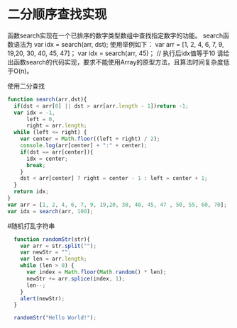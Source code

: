 # 二分顺序查找实现

函数search实现在一个已排序的数字类型数组中查找指定数字的功能。
search函数语法为
var idx = search(arr, dst);
使用举例如下： 
var arr = [1, 2, 4, 6, 7, 9, 19,20, 30, 40, 45, 47]；
var idx = search(arr, 45)； // 执行后idx值等于10
请给出函数search的代码实现，要求不能使用Array的原型方法，且算法时间复杂度低于O(n)。


使用二分查找
```javascript
function search(arr,dst){
  if(dst < arr[0] || dst > arr[arr.length - 1])return -1;
  var idx = -1,
      left = 0,
      right = arr.length;
  while (left <= right) {
    var center = Math.floor((left + right) / 2);
    console.log(arr[center] + ":" + center);
    if(dst == arr[center]){
      idx = center;
      break;
    }
    dst < arr[center] ? right = center - 1 : left = center + 1;
  }
  return idx;
}
var arr = [1, 2, 4, 6, 7, 9, 19,20, 30, 40, 45, 47 , 50, 55, 60, 70];
var idx = search(arr, 100);
```
#随机打乱字符串
```javascript
  function randomStr(str){
    var arr = str.split("");
    var newStr = "";
    var len = arr.length;
    while (len > 0) {
      var index = Math.floor(Math.random() * len);
      newStr += arr.splice(index, 1);
      len--;
    }
    alert(newStr);
  }

  randomStr("Hello World!");
  ```
